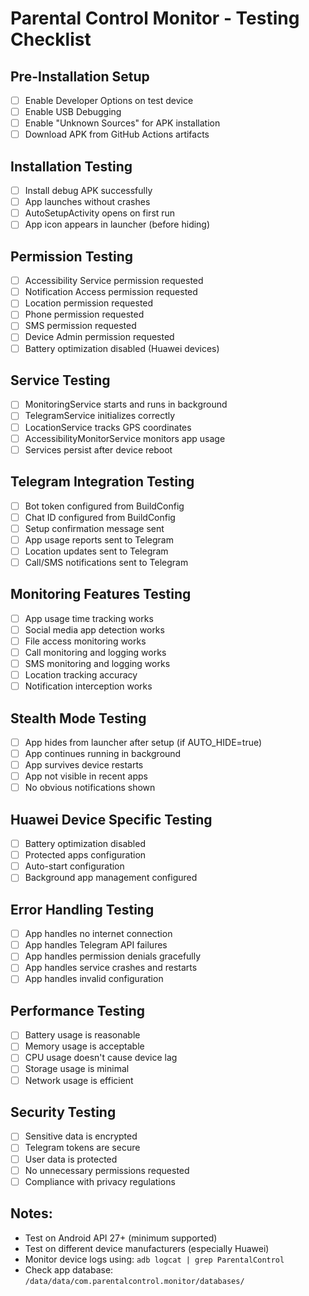 # Parental Control Monitor - Testing Checklist

## Pre-Installation Setup
- [ ] Enable Developer Options on test device
- [ ] Enable USB Debugging
- [ ] Enable "Unknown Sources" for APK installation
- [ ] Download APK from GitHub Actions artifacts

## Installation Testing
- [ ] Install debug APK successfully
- [ ] App launches without crashes
- [ ] AutoSetupActivity opens on first run
- [ ] App icon appears in launcher (before hiding)

## Permission Testing
- [ ] Accessibility Service permission requested
- [ ] Notification Access permission requested
- [ ] Location permission requested
- [ ] Phone permission requested
- [ ] SMS permission requested
- [ ] Device Admin permission requested
- [ ] Battery optimization disabled (Huawei devices)

## Service Testing
- [ ] MonitoringService starts and runs in background
- [ ] TelegramService initializes correctly
- [ ] LocationService tracks GPS coordinates
- [ ] AccessibilityMonitorService monitors app usage
- [ ] Services persist after device reboot

## Telegram Integration Testing
- [ ] Bot token configured from BuildConfig
- [ ] Chat ID configured from BuildConfig
- [ ] Setup confirmation message sent
- [ ] App usage reports sent to Telegram
- [ ] Location updates sent to Telegram
- [ ] Call/SMS notifications sent to Telegram

## Monitoring Features Testing
- [ ] App usage time tracking works
- [ ] Social media app detection works
- [ ] File access monitoring works
- [ ] Call monitoring and logging works
- [ ] SMS monitoring and logging works
- [ ] Location tracking accuracy
- [ ] Notification interception works

## Stealth Mode Testing
- [ ] App hides from launcher after setup (if AUTO_HIDE=true)
- [ ] App continues running in background
- [ ] App survives device restarts
- [ ] App not visible in recent apps
- [ ] No obvious notifications shown

## Huawei Device Specific Testing
- [ ] Battery optimization disabled
- [ ] Protected apps configuration
- [ ] Auto-start configuration
- [ ] Background app management configured

## Error Handling Testing
- [ ] App handles no internet connection
- [ ] App handles Telegram API failures
- [ ] App handles permission denials gracefully
- [ ] App handles service crashes and restarts
- [ ] App handles invalid configuration

## Performance Testing
- [ ] Battery usage is reasonable
- [ ] Memory usage is acceptable
- [ ] CPU usage doesn't cause device lag
- [ ] Storage usage is minimal
- [ ] Network usage is efficient

## Security Testing
- [ ] Sensitive data is encrypted
- [ ] Telegram tokens are secure
- [ ] User data is protected
- [ ] No unnecessary permissions requested
- [ ] Compliance with privacy regulations

## Notes:
- Test on Android API 27+ (minimum supported)
- Test on different device manufacturers (especially Huawei)
- Monitor device logs using: `adb logcat | grep ParentalControl`
- Check app database: `/data/data/com.parentalcontrol.monitor/databases/`
